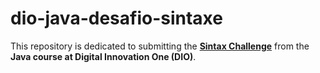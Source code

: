# dio-java-desafio-sintaxe
This repository is dedicated to submitting the **[Sintax Challenge](https://github.com/digitalinnovationone/trilha-java-basico/tree/main/desafios/sintaxe)** from the **Java course at Digital Innovation One (DIO)**.  
